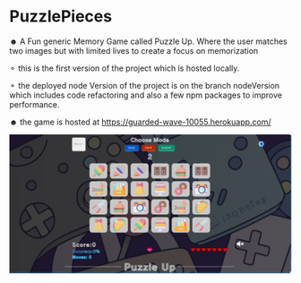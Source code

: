 # PuzzlePieces
☻ A Fun generic Memory Game called Puzzle Up. Where the user matches two images but with limited lives to create a focus on memorization 

⚬ this is the first version of the project which is hosted locally.

⚬ the deployed node Version of the project is on the branch nodeVersion which includes code refactoring and also a few npm packages to improve performance.
 
☻ the game is hosted at https://guarded-wave-10055.herokuapp.com/


<a href="https://guarded-wave-10055.herokuapp.com/"><img src="./puzzle.png" /><a/>

